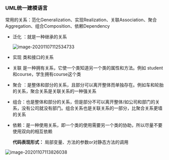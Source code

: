 ### UML统一建模语言

常用的关系：范化Generalization、实现Realization、关联Association、聚合Aggregation、组合Composition、依赖Dependency

- 泛化 ：就是一种继承的关系

  ![image-20201107112534733](C:\Users\Think\AppData\Roaming\Typora\typora-user-images\image-20201107112534733.png)

- 实现 类和接口的关系

- 关联 是一种拥有关系，它使一个类知道另一个类的属性和方法。例如 student和course，学生拥有course这个类

- 聚合 ：是整体和部分的关系，且部分可以离开整体而单独存在。例如车和轮胎的关系，聚合关系是关联关系的一种强关系

- 组合：也是整体和部分的关系，但是部分不可以离开整体/如公司和部门的关系，没有公司就没有部门。组合关系也是关联关系的一部分，比聚合关系更墙的关系

- 依赖：是一种使用关系，即一个类的使用需要另一个类的协助，所以尽量不要使用双向的相互依赖 

  **代码表现形式：** 局部变量、方法的参数or对静态方法的调用

![image-20201107113826038](C:\Users\Think\AppData\Roaming\Typora\typora-user-images\image-20201107113826038.png)